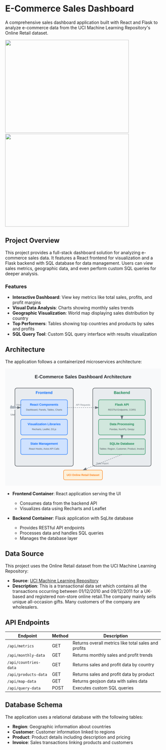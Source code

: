 # E-Commerce Sales Dashboard

A comprehensive sales dashboard application built with React and Flask to analyze e-commerce data from the UCI Machine Learning Repository's Online Retail dataset.

<img src="src/Overview.gif" width="400" height="300">
<img src="src/SQLPanel.gif" width="400" height="300">


## Project Overview

This project provides a full-stack dashboard solution for analyzing e-commerce sales data. It features a React frontend for visualization and a Flask backend with SQL database for data management. Users can view sales metrics, geographic data, and even perform custom SQL queries for deeper analysis.

### Features

- **Interactive Dashboard**: View key metrics like total sales, profits, and profit margins
- **Visual Data Analysis**: Charts showing monthly sales trends
- **Geographic Visualization**: World map displaying sales distribution by country
- **Top Performers**: Tables showing top countries and products by sales and profits
- **SQL Query Tool**: Custom SQL query interface with results visualization


## Architecture
The application follows a containerized microservices architecture:

![Architecture](./src/application-architecture.svg)
- **Frontend Container**: React application serving the UI
    - Consumes data from the backend API
    - Visualizes data using Recharts and Leaflet

- **Backend Container**: Flask application with SqLite database
    - Provides RESTful API endpoints
    - Processes data and handles SQL queries
    - Manages the database layer

## Data Source

This project uses the Online Retail dataset from the UCI Machine Learning Repository:

- **Source**: [UCI Machine Learning Repository](http://archive.ics.uci.edu/dataset/352/online+retail)
- **Description**: This is a transactional data set which contains all the transactions occurring between 01/12/2010 and 09/12/2011 for a UK-based and registered non-store online retail.The company mainly sells unique all-occasion gifts. Many customers of the company are wholesalers.

## API Endpoints

|Endpoint|Method|Description|
|--------|------|-----------|
| `/api/metrics` | GET | Returns overall metrics like total sales and profits|
| `/api/monthly-data` | GET | Returns monthly sales and profit trends|
| `/api/countries-data` | GET | Returns sales and profit data by country|
| `/api/products-data` | GET | Returns sales and profit data by product|
| `/api/map-data` | GET | Returns geojson data with sales data|
| `/api/query-data` | POST | Executes custom SQL queries|

## Database Schema

The application uses a relational database with the following tables:

- **Region**: Geographic information about countries
- **Customer**: Customer information linked to regions
- **Product**: Product details including description and pricing
- **Invoice**: Sales transactions linking products and customers
